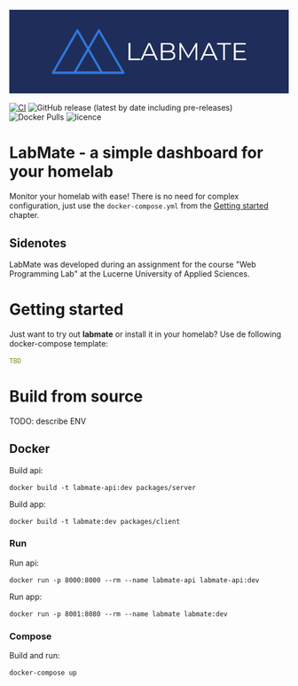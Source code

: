 ![logo](doc/img/logo-banner.png)

[![CI](https://github.com/francWhite/labmate/actions/workflows/ci.yml/badge.svg?branch=main)](https://github.com/francWhite/labmate/actions/workflows/ci.yml)
![GitHub release (latest by date including pre-releases)](https://img.shields.io/github/v/release/francWhite/labmate?include_prereleases)
![Docker Pulls](https://img.shields.io/docker/pulls/frankwhite/labmate)
![licence](https://img.shields.io/github/license/francWhite/labmate)

# LabMate - a simple dashboard for your homelab

Monitor your homelab with ease! There is no need for complex configuration, just use the `docker-compose.yml` from
the [Getting started](#getting-started) chapter.


## Sidenotes
LabMate was developed during an assignment for the course "Web Programming Lab" at the Lucerne University of Applied
Sciences.

# Getting started

Just want to try out **labmate** or install it in your homelab? Use de following docker-compose template:

```yaml
TBD
```

# Build from source

TODO: describe ENV

## Docker

Build api:

```shell
docker build -t labmate-api:dev packages/server
```

Build app:

```shell
docker build -t labmate:dev packages/client
```

### Run

Run api:

```shell
docker run -p 8000:8000 --rm --name labmate-api labmate-api:dev
```

Run app:

```shell
docker run -p 8001:8080 --rm --name labmate labmate:dev
```

### Compose

Build and run:

```shell
docker-compose up
```
